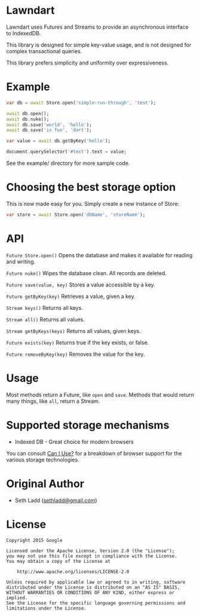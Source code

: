 # Lawndart

Lawndart uses Futures and Streams to provide an asynchronous interface to IndexedDB.

This library is designed for simple key-value usage, and is not designed
for complex transactional queries.

This library prefers simplicity and uniformity over expressiveness.

# Example
	  
```dart
var db = await Store.open('simple-run-through', 'test');

await db.open();
await db.nuke();
await db.save('world', 'hello');
await db.save('is fun', 'dart');

var value = await db.getByKey('hello');

document.querySelector('#text').text = value;
```
	  
See the example/ directory for more sample code.
	  
# Choosing the best storage option

This is now made easy for you. Simply create a new instance of Store:

```dart
var store = await Store.open('dbName', 'storeName');
```

# API

`Future Store.open()`
Opens the database and makes it available for reading and writing.

`Future nuke()`
Wipes the database clean. All records are deleted.

`Future save(value, key)`
Stores a value accessible by a key.

`Future getByKey(key)`
Retrieves a value, given a key.

`Stream keys()`
Returns all keys.

`Stream all()`
Returns all values.

`Stream getByKeys(keys)`
Returns all values, given keys.

`Future exists(key)`
Returns true if the key exists, or false.

`Future removeByKey(key)`
Removes the value for the key.

# Usage

Most methods return a Future, like `open` and `save`.
Methods that would return many things, like `all`, return a Stream.
	  
# Supported storage mechanisms

* Indexed DB - Great choice for modern browsers

You can consult [Can I Use?](http://caniuse.com) for a breakdown of browser
support for the various storage technologies.

# Original Author

* Seth Ladd (sethladd@gmail.com)

# License

```no-highlight
Copyright 2015 Google

Licensed under the Apache License, Version 2.0 (the "License");
you may not use this file except in compliance with the License.
You may obtain a copy of the License at

    http://www.apache.org/licenses/LICENSE-2.0

Unless required by applicable law or agreed to in writing, software
distributed under the License is distributed on an "AS IS" BASIS,
WITHOUT WARRANTIES OR CONDITIONS OF ANY KIND, either express or implied.
See the License for the specific language governing permissions and
limitations under the License.
```
